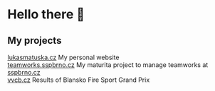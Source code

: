 # Hello there 👋

## My projects
[lukasmatuska.cz](https://lukasmatuska.cz/) My personal website\
[teamworks.sspbrno.cz](https://teamworks.sspbrno.cz/) My maturita project to manage teamworks at [sspbrno.cz](http://www.sspbrno.cz/)\
[vvcb.cz](https://vvcb.cz/) Results of Blansko Fire Sport Grand Prix
